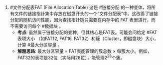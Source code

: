 1. #文件分配表FAT (File Allocation Table) 这是 #链接分配 的一种变体，将所有文件的链接指针集中存放在磁盘开头的一个“文件分配表”中。这改善了链接分配的随机访问性能，因为查找指针链只需要在内存中的 FAT 表里进行，而不需要访问每个 #数据块 。
    *   **考点**: 虽然属于链接分配的变种，但其核心是FAT表。可能会问给定 #FAT表项大小 （如FAT12, FAT16, FAT32）和簇（Cluster，即磁盘块）大小，计算 #最大分区容量 。
    *   **解题思路**: 最大分区容量 = FAT表能管理的簇总数 $\times$ 每簇大小。例如，FAT32的表项是32位（实际用28位），能管理$2^{28}$个簇。
